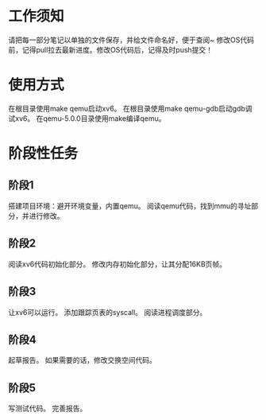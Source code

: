 # 工作须知
请把每一部分笔记以单独的文件保存，并给文件命名好，便于查阅~
修改OS代码前，记得pull拉去最新进度。修改OS代码后，记得及时push提交！

# 使用方式
在根目录使用make qemu启动xv6。
在根目录使用make qemu-gdb启动gdb调试xv6。
在qemu-5.0.0目录使用make编译qemu。 


# 阶段性任务

## 阶段1
搭建项目环境：避开环境变量，内置qemu。
阅读qemu代码，找到mmu的寻址部分，并进行修改。

## 阶段2
阅读xv6代码初始化部分。
修改内存初始化部分，让其分配16KB页帧。

## 阶段3
让xv6可以运行。
添加跟踪页表的syscall。
阅读进程调度部分。

## 阶段4
起草报告。
如果需要的话，修改交换空间代码。

## 阶段5
写测试代码。
完善报告。




